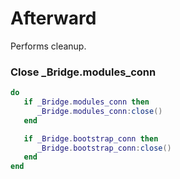 # Afterward

Performs cleanup\.

### Close \_Bridge\.modules\_conn

```lua
do
   if _Bridge.modules_conn then
      _Bridge.modules_conn:close()
   end

   if _Bridge.bootstrap_conn then
      _Bridge.bootstrap_conn:close()
   end
end
```

